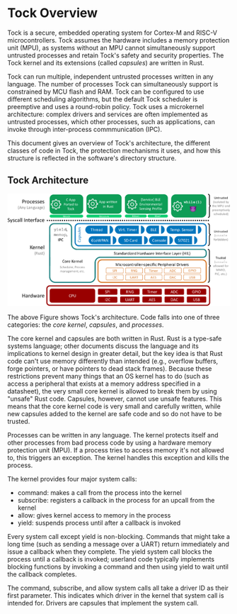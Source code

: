 # Tock Overview

Tock is a secure, embedded operating system for Cortex-M and RISC-V
microcontrollers. Tock assumes the hardware includes a memory protection unit
(MPU), as systems without an MPU cannot simultaneously support untrusted
processes and retain Tock's safety and security properties. The Tock kernel and
its extensions (called _capsules_) are written in Rust.

Tock can run multiple, independent untrusted processes written in any language.
The number of processes Tock can simultaneously support is constrained by MCU
flash and RAM. Tock can be configured to use different scheduling algorithms,
but the default Tock scheduler is preemptive and uses a round-robin policy. Tock
uses a microkernel architecture: complex drivers and services are often
implemented as untrusted processes, which other processes, such as applications,
can invoke through inter-process commmunication (IPC).

This document gives an overview of Tock's architecture, the different classes of
code in Tock, the protection mechanisms it uses, and how this structure is
reflected in the software's directory structure.

## Tock Architecture

![Tock architecture](../imgs/tock-stack.png)

The above Figure shows Tock's architecture. Code falls into one of three
categories: the _core kernel_, _capsules_, and _processes_.

The core kernel and capsules are both written in Rust. Rust is a type-safe
systems language; other documents discuss the language and its implications to
kernel design in greater detail, but the key idea is that Rust code can't use
memory differently than intended (e.g., overflow buffers, forge pointers, or
have pointers to dead stack frames). Because these restrictions prevent many
things that an OS kernel has to do (such as access a peripheral that exists at a
memory address specified in a datasheet), the very small core kernel is allowed
to break them by using "unsafe" Rust code. Capsules, however, cannot use unsafe
features. This means that the core kernel code is very small and carefully
written, while new capsules added to the kernel are safe code and so do not have
to be trusted.

Processes can be written in any language. The kernel protects itself and other
processes from bad process code by using a hardware memory protection unit
(MPU). If a process tries to access memory it's not allowed to, this triggers an
exception. The kernel handles this exception and kills the process.

The kernel provides four major system calls:

- command: makes a call from the process into the kernel
- subscribe: registers a callback in the process for an upcall from the kernel
- allow: gives kernel access to memory in the process
- yield: suspends process until after a callback is invoked

Every system call except yield is non-blocking. Commands that might take a long
time (such as sending a message over a UART) return immediately and issue a
callback when they complete. The yield system call blocks the process until a
callback is invoked; userland code typically implements blocking functions by
invoking a command and then using yield to wait until the callback completes.

The command, subscribe, and allow system calls all take a driver ID as their
first parameter. This indicates which driver in the kernel that system call is
intended for. Drivers are capsules that implement the system call.
